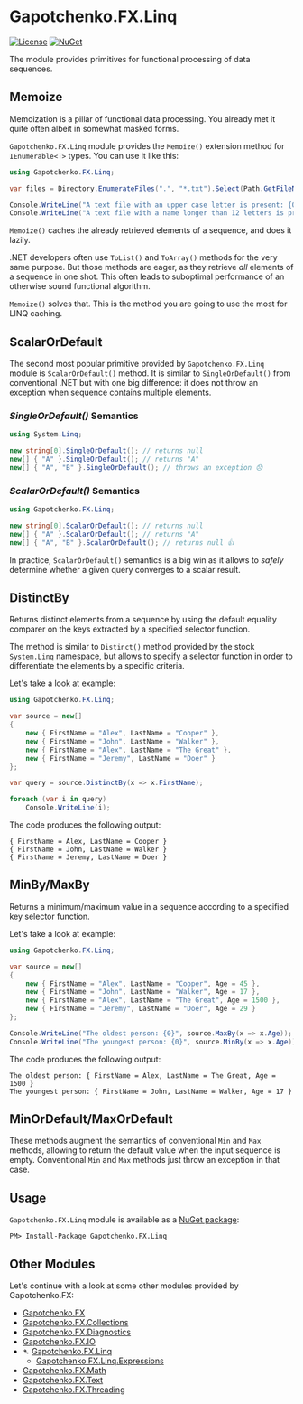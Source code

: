 ﻿# Gapotchenko.FX.Linq

[![License](https://img.shields.io/badge/license-MIT-green.svg)](../../LICENSE)
[![NuGet](https://img.shields.io/nuget/v/Gapotchenko.FX.Linq.svg)](https://www.nuget.org/packages/Gapotchenko.FX.Linq)

The module provides primitives for functional processing of data sequences.

## Memoize

Memoization is a pillar of functional data processing.
You already met it quite often albeit in somewhat masked forms.

`Gapotchenko.FX.Linq` module provides the `Memoize()` extension method for `IEnumerable<T>` types.
You can use it like this:

``` csharp
using Gapotchenko.FX.Linq;

var files = Directory.EnumerateFiles(".", "*.txt").Select(Path.GetFileName).Memoize();

Console.WriteLine("A text file with an upper case letter is present: {0}", files.Any(x => x.Any(char.IsUpper)));
Console.WriteLine("A text file with a name longer than 12 letters is present: {0}", files.Any(x => x.Length > 12));
```

`Memoize()` caches the already retrieved elements of a sequence, and does it lazily.

.NET developers often use `ToList()` and `ToArray()` methods for the very same purpose.
But those methods are eager, as they retrieve _all_ elements of a sequence in one shot.
This often leads to suboptimal performance of an otherwise sound functional algorithm.

`Memoize()` solves that. This is the method you are going to use the most for LINQ caching.

## ScalarOrDefault

The second most popular primitive provided by `Gapotchenko.FX.Linq` module is `ScalarOrDefault()` method.
It is similar to `SingleOrDefault()` from conventional .NET but with one big difference: it does not throw an exception when sequence contains multiple elements.

### _SingleOrDefault()_ Semantics

``` csharp
using System.Linq;

new string[0].SingleOrDefault(); // returns null
new[] { "A" }.SingleOrDefault(); // returns "A"
new[] { "A", "B" }.SingleOrDefault(); // throws an exception 😞
```

### _ScalarOrDefault()_ Semantics

``` csharp
using Gapotchenko.FX.Linq;

new string[0].ScalarOrDefault(); // returns null
new[] { "A" }.ScalarOrDefault(); // returns "A"
new[] { "A", "B" }.ScalarOrDefault(); // returns null 👍
```

In practice, `ScalarOrDefault()` semantics is a big win as it allows to _safely_ determine whether a given query converges to a scalar result.

## DistinctBy

Returns distinct elements from a sequence by using the default equality comparer on the keys extracted by a specified selector function.

The method is similar to `Distinct()` method provided by the stock `System.Linq` namespace, but allows to specify a selector function in order to differentiate the elements by a specific criteria.

Let's take a look at example:

``` csharp
using Gapotchenko.FX.Linq;

var source = new[]
{
    new { FirstName = "Alex", LastName = "Cooper" },
    new { FirstName = "John", LastName = "Walker" },
    new { FirstName = "Alex", LastName = "The Great" },
    new { FirstName = "Jeremy", LastName = "Doer" }
};

var query = source.DistinctBy(x => x.FirstName);

foreach (var i in query)
    Console.WriteLine(i);
```

The code produces the following output:

```
{ FirstName = Alex, LastName = Cooper }
{ FirstName = John, LastName = Walker }
{ FirstName = Jeremy, LastName = Doer }
```

## MinBy/MaxBy

Returns a minimum/maximum value in a sequence according to a specified key selector function.

Let's take a look at example:

``` csharp
using Gapotchenko.FX.Linq;

var source = new[]
{
    new { FirstName = "Alex", LastName = "Cooper", Age = 45 },
    new { FirstName = "John", LastName = "Walker", Age = 17 },
    new { FirstName = "Alex", LastName = "The Great", Age = 1500 },
    new { FirstName = "Jeremy", LastName = "Doer", Age = 29 }
};

Console.WriteLine("The oldest person: {0}", source.MaxBy(x => x.Age));
Console.WriteLine("The youngest person: {0}", source.MinBy(x => x.Age));
```

The code produces the following output:

```
The oldest person: { FirstName = Alex, LastName = The Great, Age = 1500 }
The youngest person: { FirstName = John, LastName = Walker, Age = 17 }
```

## MinOrDefault/MaxOrDefault

These methods augment the semantics of conventional `Min` and `Max` methods, allowing to return the default value when the input sequence is empty.
Conventional `Min` and `Max` methods just throw an exception in that case.

## Usage

`Gapotchenko.FX.Linq` module is available as a [NuGet package](https://nuget.org/packages/Gapotchenko.FX.Linq):

```
PM> Install-Package Gapotchenko.FX.Linq
```

## Other Modules

Let's continue with a look at some other modules provided by Gapotchenko.FX:

- [Gapotchenko.FX](../Gapotchenko.FX)
- [Gapotchenko.FX.Collections](../Gapotchenko.FX.Collections)
- [Gapotchenko.FX.Diagnostics](../Gapotchenko.FX.Diagnostics.CommandLine)
- [Gapotchenko.FX.IO](../Gapotchenko.FX.IO)
- &#x27B4; [Gapotchenko.FX.Linq](../Gapotchenko.FX.Linq)
  - [Gapotchenko.FX.Linq.Expressions](../Gapotchenko.FX.Linq.Expressions)
- [Gapotchenko.FX.Math](../Gapotchenko.FX.Math)
- [Gapotchenko.FX.Text](../Gapotchenko.FX.Text)
- [Gapotchenko.FX.Threading](../Gapotchenko.FX.Threading)
